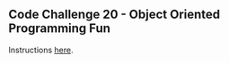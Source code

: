 ## Code Challenge 20 - Object Oriented Programming Fun

Instructions [here](https://pybit.es/articles/codechallenge20/).

